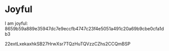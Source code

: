 # Joyful

I am joyful: 8659b59a889e35947dc7e9eccfb4747c23f4e5051a491c20a69b9cbe0cfa1db3


22extLxekaxhkSB27HrwXsr7TQzHuTQVzzCZhs2CCQmBSP